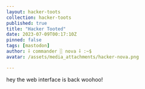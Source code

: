 ```yaml
---
layout: hacker-toots
collection: hacker-toots
published: true
title: "Hacker Tooted"
date: 2023-07-09T00:17:10Z
pinned: false
tags: [mastodon]
author: ⸸ commander ░ nova ⸸ :~$
avatar: /assets/media_attachments/hacker-nova.png

---
```


<p>hey the web interface is back woohoo!</p>


